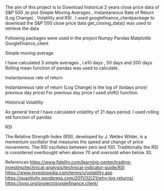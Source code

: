 The aim of this project is to Download historical 2 years close price data of S&P 500 ,to plot Simple Moving Averages , Instantaneous Rate of Return (Log Change) , Volatility and RSI .
I used googlefinance_clientpackage to download the S&P 500 close price data 
get_closing_data() was used to retrieve the data 

Following packages were used in the project 
Numpy
Pandas
Matplotlib
Googlefinance_client

Simple moving average

I have calculated 3 simple averages , i.e10 days , 50 days and 200 days 
Rolling mean function of pandas was used to calculate.

Instantaneous rate of return

Instantaneous rate of return (Log Change) is the log of (todays price/ previous day price) 
For previous day price I used shift() function.

Historical Volatility

As general trend I have calculated volatility of 21 days period. 
I used rolling std function of pandas 

RSI

The Relative Strength Index (RSI), developed by J. Welles Wilder, is a momentum oscillator that measures the speed and change of price movements. The RSI oscillates between zero and 100. Traditionally the RSI is considered overbought when above 70 and oversold when below 30.

References 
https://www.fidelity.com/learning-center/trading-investing/technical-analysis/technical-indicator-guide/RSI
https://www.investopedia.com/terms/v/volatility.asp
https://quantivity.wordpress.com/2011/02/21/why-log-returns/
https://pypi.org/project/googlefinance.client/

